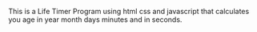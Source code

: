 This is a Life Timer Program using html css and javascript that calculates you age in year month days minutes and in seconds.

